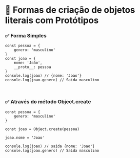 # 📌 **Formas de criação de objetos literais com Protótipos**

### ✅ **Forma Simples**
```
const pessoa = {
    genero: 'masculino'
}
const joao = {
    nome: 'João',
    __proto__: pessoa
}
console.log(joao) // {nome: 'Joao'}
console.log(joao.genero) // Saída masculino

```
<br>

### ✅ **Através do método Object.create**
```
const pessoa = {
    genero: 'masculino'
}

const joao = Object.create(pessoa)

joao.nome = 'Joao'

console.log(joao) // saída {nome: 'Joao'}
console.log(joao.genero) // Saída masculino

```